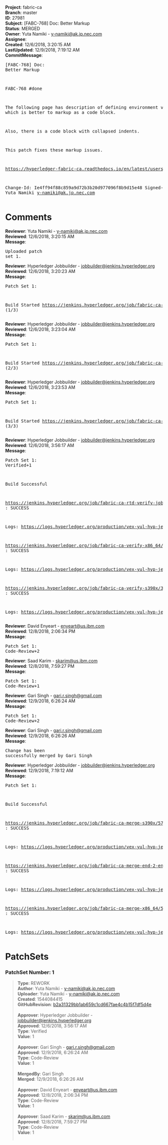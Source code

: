 <strong>Project</strong>: fabric-ca<br><strong>Branch</strong>: master<br><strong>ID</strong>: 27981<br><strong>Subject</strong>: [FABC-768] Doc: Better Markup<br><strong>Status</strong>: MERGED<br><strong>Owner</strong>: Yuta Namiki - y-namiki@ak.jp.nec.com<br><strong>Assignee</strong>:<br><strong>Created</strong>: 12/6/2018, 3:20:15 AM<br><strong>LastUpdated</strong>: 12/9/2018, 7:19:12 AM<br><strong>CommitMessage</strong>:<br><pre>[FABC-768] Doc: Better Markup

FABC-768 #done

The following page has description of defining environment variables,
which is better to markup as a code block.

Also, there is a code block with collapsed indents.

This patch fixes these markup issues.

https://hyperledger-fabric-ca.readthedocs.io/en/latest/users-guide.html#hsm

Change-Id: Ie4ff94f88c859a9d72b3b20d977096f8b9d15e48
Signed-off-by: Yuta Namiki <y-namiki@ak.jp.nec.com>
</pre><h1>Comments</h1><strong>Reviewer</strong>: Yuta Namiki - y-namiki@ak.jp.nec.com<br><strong>Reviewed</strong>: 12/6/2018, 3:20:15 AM<br><strong>Message</strong>: <pre>Uploaded patch set 1.</pre><strong>Reviewer</strong>: Hyperledger Jobbuilder - jobbuilder@jenkins.hyperledger.org<br><strong>Reviewed</strong>: 12/6/2018, 3:20:23 AM<br><strong>Message</strong>: <pre>Patch Set 1:

Build Started https://jenkins.hyperledger.org/job/fabric-ca-verify-s390x/3581/ (1/3)</pre><strong>Reviewer</strong>: Hyperledger Jobbuilder - jobbuilder@jenkins.hyperledger.org<br><strong>Reviewed</strong>: 12/6/2018, 3:23:04 AM<br><strong>Message</strong>: <pre>Patch Set 1:

Build Started https://jenkins.hyperledger.org/job/fabric-ca-rtd-verify-job/215/ (2/3)</pre><strong>Reviewer</strong>: Hyperledger Jobbuilder - jobbuilder@jenkins.hyperledger.org<br><strong>Reviewed</strong>: 12/6/2018, 3:23:53 AM<br><strong>Message</strong>: <pre>Patch Set 1:

Build Started https://jenkins.hyperledger.org/job/fabric-ca-verify-x86_64/3479/ (3/3)</pre><strong>Reviewer</strong>: Hyperledger Jobbuilder - jobbuilder@jenkins.hyperledger.org<br><strong>Reviewed</strong>: 12/6/2018, 3:56:17 AM<br><strong>Message</strong>: <pre>Patch Set 1: Verified+1

Build Successful 

https://jenkins.hyperledger.org/job/fabric-ca-rtd-verify-job/215/ : SUCCESS

Logs: https://logs.hyperledger.org/production/vex-yul-hyp-jenkins-3/fabric-ca-rtd-verify-job/215

https://jenkins.hyperledger.org/job/fabric-ca-verify-x86_64/3479/ : SUCCESS

Logs: https://logs.hyperledger.org/production/vex-yul-hyp-jenkins-3/fabric-ca-verify-x86_64/3479

https://jenkins.hyperledger.org/job/fabric-ca-verify-s390x/3581/ : SUCCESS

Logs: https://logs.hyperledger.org/production/vex-yul-hyp-jenkins-3/fabric-ca-verify-s390x/3581</pre><strong>Reviewer</strong>: David Enyeart - enyeart@us.ibm.com<br><strong>Reviewed</strong>: 12/8/2018, 2:06:34 PM<br><strong>Message</strong>: <pre>Patch Set 1: Code-Review+2</pre><strong>Reviewer</strong>: Saad Karim - skarim@us.ibm.com<br><strong>Reviewed</strong>: 12/8/2018, 7:59:27 PM<br><strong>Message</strong>: <pre>Patch Set 1: Code-Review+1</pre><strong>Reviewer</strong>: Gari Singh - gari.r.singh@gmail.com<br><strong>Reviewed</strong>: 12/9/2018, 6:26:24 AM<br><strong>Message</strong>: <pre>Patch Set 1: Code-Review+2</pre><strong>Reviewer</strong>: Gari Singh - gari.r.singh@gmail.com<br><strong>Reviewed</strong>: 12/9/2018, 6:26:26 AM<br><strong>Message</strong>: <pre>Change has been successfully merged by Gari Singh</pre><strong>Reviewer</strong>: Hyperledger Jobbuilder - jobbuilder@jenkins.hyperledger.org<br><strong>Reviewed</strong>: 12/9/2018, 7:19:12 AM<br><strong>Message</strong>: <pre>Patch Set 1:

Build Successful 

https://jenkins.hyperledger.org/job/fabric-ca-merge-s390x/577/ : SUCCESS

Logs: https://logs.hyperledger.org/production/vex-yul-hyp-jenkins-3/fabric-ca-merge-s390x/577

https://jenkins.hyperledger.org/job/fabric-ca-merge-end-2-end-x86_64/172/ : SUCCESS

Logs: https://logs.hyperledger.org/production/vex-yul-hyp-jenkins-3/fabric-ca-merge-end-2-end-x86_64/172

https://jenkins.hyperledger.org/job/fabric-ca-merge-x86_64/577/ : SUCCESS

Logs: https://logs.hyperledger.org/production/vex-yul-hyp-jenkins-3/fabric-ca-merge-x86_64/577</pre><h1>PatchSets</h1><h3>PatchSet Number: 1</h3><blockquote><strong>Type</strong>: REWORK<br><strong>Author</strong>: Yuta Namiki - y-namiki@ak.jp.nec.com<br><strong>Uploader</strong>: Yuta Namiki - y-namiki@ak.jp.nec.com<br><strong>Created</strong>: 1544084415<br><strong>GitHubRevision</strong>: [b2a31329bb1ab659c1cd667fae4c4b15f7df5d4e](https://github.com/hyperledger/fabric-ca/commit/b2a31329bb1ab659c1cd667fae4c4b15f7df5d4e)<br><br><strong>Approver</strong>: Hyperledger Jobbuilder - jobbuilder@jenkins.hyperledger.org<br><strong>Approved</strong>: 12/6/2018, 3:56:17 AM<br><strong>Type</strong>: Verified<br><strong>Value</strong>: 1<br><br><strong>Approver</strong>: Gari Singh - gari.r.singh@gmail.com<br><strong>Approved</strong>: 12/9/2018, 6:26:24 AM<br><strong>Type</strong>: Code-Review<br><strong>Value</strong>: 1<br><br><strong>MergedBy</strong>: Gari Singh<br><strong>Merged</strong>: 12/9/2018, 6:26:26 AM<br><br><strong>Approver</strong>: David Enyeart - enyeart@us.ibm.com<br><strong>Approved</strong>: 12/8/2018, 2:06:34 PM<br><strong>Type</strong>: Code-Review<br><strong>Value</strong>: 1<br><br><strong>Approver</strong>: Saad Karim - skarim@us.ibm.com<br><strong>Approved</strong>: 12/8/2018, 7:59:27 PM<br><strong>Type</strong>: Code-Review<br><strong>Value</strong>: 1<br><br></blockquote>
